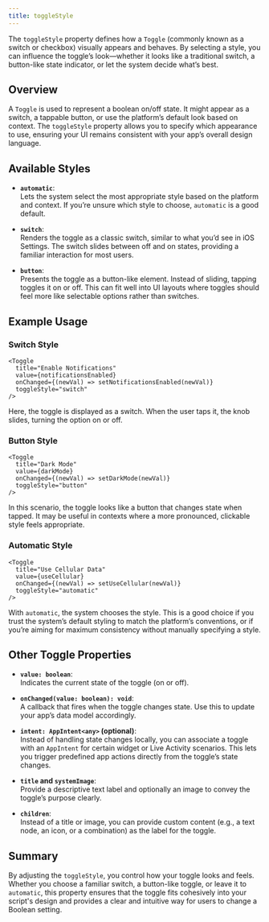 ```yaml
---
title: toggleStyle
---
```

The `toggleStyle` property defines how a `Toggle` (commonly known as a switch or checkbox) visually appears and behaves. By selecting a style, you can influence the toggle’s look—whether it looks like a traditional switch, a button-like state indicator, or let the system decide what’s best.

## Overview

A `Toggle` is used to represent a boolean on/off state. It might appear as a switch, a tappable button, or use the platform’s default look based on context. The `toggleStyle` property allows you to specify which appearance to use, ensuring your UI remains consistent with your app’s overall design language.

## Available Styles

- **`automatic`**:  
  Lets the system select the most appropriate style based on the platform and context. If you’re unsure which style to choose, `automatic` is a good default.

- **`switch`**:  
  Renders the toggle as a classic switch, similar to what you’d see in iOS Settings. The switch slides between off and on states, providing a familiar interaction for most users.

- **`button`**:  
  Presents the toggle as a button-like element. Instead of sliding, tapping toggles it on or off. This can fit well into UI layouts where toggles should feel more like selectable options rather than switches.

## Example Usage

### Switch Style

```tsx
<Toggle
  title="Enable Notifications"
  value={notificationsEnabled}
  onChanged={(newVal) => setNotificationsEnabled(newVal)}
  toggleStyle="switch"
/>
```

Here, the toggle is displayed as a switch. When the user taps it, the knob slides, turning the option on or off.

### Button Style

```tsx
<Toggle
  title="Dark Mode"
  value={darkMode}
  onChanged={(newVal) => setDarkMode(newVal)}
  toggleStyle="button"
/>
```

In this scenario, the toggle looks like a button that changes state when tapped. It may be useful in contexts where a more pronounced, clickable style feels appropriate.

### Automatic Style

```tsx
<Toggle
  title="Use Cellular Data"
  value={useCellular}
  onChanged={(newVal) => setUseCellular(newVal)}
  toggleStyle="automatic"
/>
```

With `automatic`, the system chooses the style. This is a good choice if you trust the system’s default styling to match the platform’s conventions, or if you’re aiming for maximum consistency without manually specifying a style.

## Other Toggle Properties

- **`value: boolean`**:  
  Indicates the current state of the toggle (on or off).

- **`onChanged(value: boolean): void`**:  
  A callback that fires when the toggle changes state. Use this to update your app’s data model accordingly.

- **`intent: AppIntent<any>` (optional)**:  
  Instead of handling state changes locally, you can associate a toggle with an `AppIntent` for certain widget or Live Activity scenarios. This lets you trigger predefined app actions directly from the toggle’s state changes.

- **`title` and `systemImage`**:  
  Provide a descriptive text label and optionally an image to convey the toggle’s purpose clearly.

- **`children`**:  
  Instead of a title or image, you can provide custom content (e.g., a text node, an icon, or a combination) as the label for the toggle.

## Summary

By adjusting the `toggleStyle`, you control how your toggle looks and feels. Whether you choose a familiar switch, a button-like toggle, or leave it to `automatic`, this property ensures that the toggle fits cohesively into your script's design and provides a clear and intuitive way for users to change a Boolean setting.